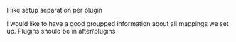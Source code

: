 I like setup separation per plugin

I would like to have a good groupped information about all mappings we set up.
Plugins should be in after/plugins
